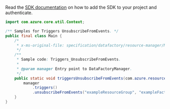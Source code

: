 Read the [SDK documentation](https://github.com/Azure/azure-sdk-for-java/blob/azure-resourcemanager-datafactory_1.0.0-beta.11/sdk/datafactory/azure-resourcemanager-datafactory/README.md) on how to add the SDK to your project and authenticate.

```java
import com.azure.core.util.Context;

/** Samples for Triggers UnsubscribeFromEvents. */
public final class Main {
    /*
     * x-ms-original-file: specification/datafactory/resource-manager/Microsoft.DataFactory/stable/2018-06-01/examples/Triggers_UnsubscribeFromEvents.json
     */
    /**
     * Sample code: Triggers_UnsubscribeFromEvents.
     *
     * @param manager Entry point to DataFactoryManager.
     */
    public static void triggersUnsubscribeFromEvents(com.azure.resourcemanager.datafactory.DataFactoryManager manager) {
        manager
            .triggers()
            .unsubscribeFromEvents("exampleResourceGroup", "exampleFactoryName", "exampleTrigger", Context.NONE);
    }
}
```
